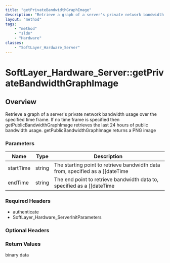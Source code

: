 ```yaml
---
title: "getPrivateBandwidthGraphImage"
description: "Retrieve a graph of a server's private network bandwidth usage over the specified time frame. If no time frame is specif... "
layout: "method"
tags:
    - "method"
    - "sldn"
    - "Hardware"
classes:
    - "SoftLayer_Hardware_Server"
---
```

# SoftLayer_Hardware_Server::getPrivateBandwidthGraphImage
## Overview 
Retrieve a graph of a server's private network bandwidth usage over the specified time frame. If no time frame is specified then getPublicBandwidthGraphImage retrieves the last 24 hours of public bandwidth usage. getPublicBandwidthGraphImage returns a PNG image 

### Parameters 
|Name | Type | Description |
| --- | --- | --- |
|startTime| string| The starting point to retrieve bandwidth data from, specified as a [[dateTime|date]].|
|endTime| string| The end point to retrieve bandwidth data to, specified as a [[dateTime|date]].|


### Required Headers
* authenticate
* SoftLayer_Hardware_ServerInitParameters

### Optional Headers

### Return Values
binary data

